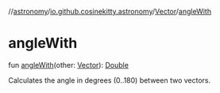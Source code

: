 //[astronomy](../../../index.md)/[io.github.cosinekitty.astronomy](../index.md)/[Vector](index.md)/[angleWith](angle-with.md)

# angleWith

fun [angleWith](angle-with.md)(other: [Vector](index.md)): [Double](https://kotlinlang.org/api/latest/jvm/stdlib/kotlin/-double/index.html)

Calculates the angle in degrees (0..180) between two vectors.
